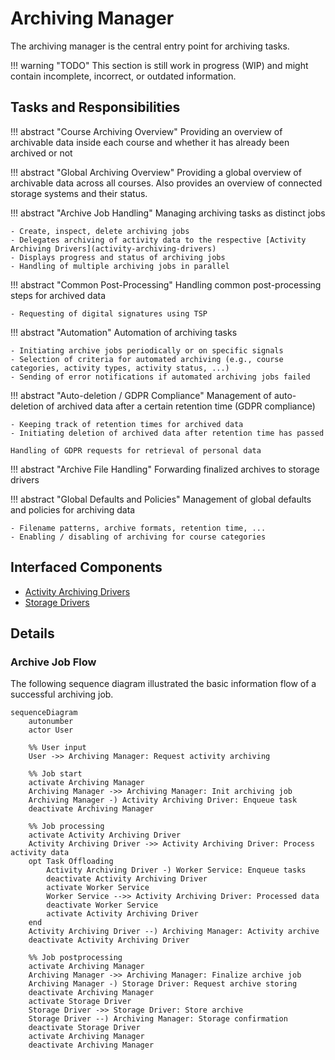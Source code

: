 # Archiving Manager

The archiving manager is the central entry point for archiving tasks.

!!! warning "TODO"
    This section is still work in progress (WIP) and might contain incomplete, incorrect, or outdated information.


## Tasks and Responsibilities

!!! abstract "Course Archiving Overview"
    Providing an overview of archivable data inside each course and whether it has already been archived or not 

!!! abstract "Global Archiving Overview"
    Providing a global overview of archivable data across all courses. Also provides an overview of connected storage
    systems and their status.

!!! abstract "Archive Job Handling"
    Managing archiving tasks as distinct jobs

    - Create, inspect, delete archiving jobs
    - Delegates archiving of activity data to the respective [Activity Archiving Drivers](activity-archiving-drivers)
    - Displays progress and status of archiving jobs
    - Handling of multiple archiving jobs in parallel

!!! abstract "Common Post-Processing"
    Handling common post-processing steps for archived data

    - Requesting of digital signatures using TSP

!!! abstract "Automation"
    Automation of archiving tasks

    - Initiating archive jobs periodically or on specific signals
    - Selection of criteria for automated archiving (e.g., course categories, activity types, activity status, ...)
    - Sending of error notifications if automated archiving jobs failed

!!! abstract "Auto-deletion / GDPR Compliance"
    Management of auto-deletion of archived data after a certain retention time (GDPR compliance)

    - Keeping track of retention times for archived data
    - Initiating deletion of archived data after retention time has passed 
    
    Handling of GDPR requests for retrieval of personal data

!!! abstract "Archive File Handling"
    Forwarding finalized archives to storage drivers

!!! abstract "Global Defaults and Policies"
    Management of global defaults and policies for archiving data

    - Filename patterns, archive formats, retention time, ...
    - Enabling / disabling of archiving for course categories


## Interfaced Components

- [Activity Archiving Drivers](../activity-archiving-drivers)
- [Storage Drivers](../storage-drivers)


## Details

### Archive Job Flow

The following sequence diagram illustrated the basic information flow of a successful archiving job.

```mermaid
sequenceDiagram
    autonumber
    actor User
    
    %% User input
    User ->> Archiving Manager: Request activity archiving

    %% Job start
    activate Archiving Manager
    Archiving Manager ->> Archiving Manager: Init archiving job
    Archiving Manager -) Activity Archiving Driver: Enqueue task
    deactivate Archiving Manager
    
    %% Job processing
    activate Activity Archiving Driver
    Activity Archiving Driver ->> Activity Archiving Driver: Process activity data
    opt Task Offloading
        Activity Archiving Driver -) Worker Service: Enqueue tasks
        deactivate Activity Archiving Driver
        activate Worker Service
        Worker Service -->> Activity Archiving Driver: Processed data
        deactivate Worker Service
        activate Activity Archiving Driver
    end
    Activity Archiving Driver --) Archiving Manager: Activity archive
    deactivate Activity Archiving Driver
    
    %% Job postprocessing
    activate Archiving Manager
    Archiving Manager ->> Archiving Manager: Finalize archive job
    Archiving Manager -) Storage Driver: Request archive storing
    deactivate Archiving Manager
    activate Storage Driver
    Storage Driver ->> Storage Driver: Store archive
    Storage Driver --) Archiving Manager: Storage confirmation
    deactivate Storage Driver
    activate Archiving Manager
    deactivate Archiving Manager
```